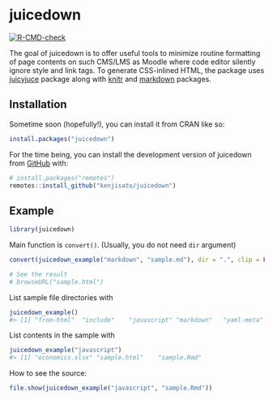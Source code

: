 
<!-- README.md is generated from README.Rmd. Please edit that file -->

# juicedown

<!-- badges: start -->

[![R-CMD-check](https://github.com/kenjisato/juicedown/actions/workflows/R-CMD-check.yaml/badge.svg)](https://github.com/kenjisato/juicedown/actions/workflows/R-CMD-check.yaml)
<!-- badges: end -->

The goal of juicedown is to offer useful tools to minimize routine
formatting of page contents on such CMS/LMS as Moodle where code editor
silently ignore style and link tags. To generate CSS-inlined HTML, the
package uses [juicyjuce](https://CRAN.R-project.org/package=juicyjuice)
package along with [knitr](https://cran.r-project.org/package=knitr) and
[markdown](https://cran.r-project.org/package=markdown) packages.

## Installation

Sometime soon (hopefully!), you can install it from CRAN like so:

``` r
install.packages("juicedown")
```

For the time being, you can install the development version of juicedown
from [GitHub](https://github.com/) with:

``` r
# install.packages("remotes")
remotes::install_github("kenjisato/juicedown")
```

## Example

``` r
library(juicedown)
```

Main function is `convert()`. (Usually, you do not need `dir` argument)

``` r
convert(juicedown_example("markdown", "sample.md"), dir = ".", clip = FALSE)

# See the result
# browseURL("sample.html")
```

List sample file directories with

``` r
juicedown_example()
#> [1] "from-html"  "include"    "javascript" "markdown"   "yaml-meta"
```

List contents in the sample with

``` r
juicedown_example("javascript")
#> [1] "economics.xlsx" "sample.html"    "sample.Rmd"
```

How to see the source:

``` r
file.show(juicedown_example("javascript", "sample.Rmd"))
```
